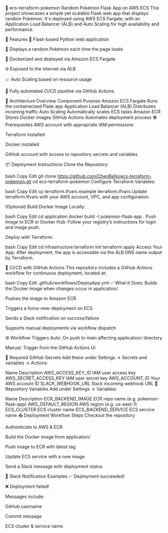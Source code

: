 🐾 ecs-terraform-pokemon
Random Pokémon Flask App on AWS ECS
This project showcases a simple yet scalable Flask web app that displays random Pokémon. It's deployed using AWS ECS Fargate, with an Application Load Balancer (ALB) and Auto Scaling for high availability and performance.

🚀 Features
🎯 Flask-based Python web application

🔁 Displays a random Pokémon each time the page loads

🐳 Dockerized and deployed via Amazon ECS Fargate

🌐 Exposed to the internet via ALB

📈 Auto Scaling based on resource usage

🔄 Fully automated CI/CD pipeline via GitHub Actions

🧱 Architecture Overview
Component	Purpose
Amazon ECS Fargate	Runs the containerized Flask app
Application Load Balancer (ALB)	Distributes incoming traffic
Auto Scaling	Automatically scales ECS tasks
Amazon ECR	Stores Docker images
GitHub Actions	Automates deployment process
🛠️ Prerequisites
AWS account with appropriate IAM permissions

Terraform installed

Docker installed

GitHub account with access to repository secrets and variables

📦 Deployment Instructions
Clone the Repository:

bash
Copy
Edit
git clone https://github.com/ChenBello/ecs-terraform-pokemon.git
cd ecs-terraform-pokemon
Configure Terraform Variables:

bash
Copy
Edit
cp terraform.tfvars.example terraform.tfvars
Update terraform.tfvars with your AWS account, VPC, and app configuration.

(Optional) Build Docker Image Locally:

bash
Copy
Edit
cd application
docker build -t pokemon-flask-app .
Push Image to ECR or Docker Hub: Follow your registry’s instructions for login and image push.

Deploy with Terraform:

bash
Copy
Edit
cd infrastructure
terraform init
terraform apply
Access Your App: After deployment, the app is accessible via the ALB DNS name output by Terraform.

🔁 CI/CD with GitHub Actions
This repository includes a GitHub Actions workflow for continuous deployment, located at:

bash
Copy
Edit
.github/workflows/DeployApp.yml
✅ What It Does:
Builds the Docker image when changes occur in application/

Pushes the image to Amazon ECR

Triggers a force-new-deployment on ECS

Sends a Slack notification on success/failure

Supports manual deployments via workflow dispatch

⚙️ Workflow Triggers
Auto: On push to main affecting application/ directory

Manual: Trigger from the GitHub Actions UI

🔐 Required GitHub Secrets
Add these under Settings → Secrets and variables → Actions:

Name	Description
AWS_ACCESS_KEY_ID	IAM user access key
AWS_SECRET_ACCESS_KEY	IAM user secret key
AWS_ACCOUNT_ID	Your AWS account ID
SLACK_WEBHOOK_URL	Slack incoming webhook URL
📘 Repository Variables
Add under Settings → Variables:

Name	Description
ECR_BACKEND_IMAGE	ECR repo name (e.g. pokemon-flask-app)
AWS_DEFAULT_REGION	AWS region (e.g. us-east-1)
ECS_CLUSTER	ECS cluster name
ECS_BACKEND_SERVICE	ECS service name
📤 Deployment Workflow Steps
Checkout the repository

Authenticate to AWS & ECR

Build the Docker image from application/

Push image to ECR with latest tag

Update ECS service with a new image

Send a Slack message with deployment status

💬 Slack Notification Examples
✅ Deployment succeeded!

❌ Deployment failed!

Messages include:

GitHub username

Commit message

ECS cluster & service name

